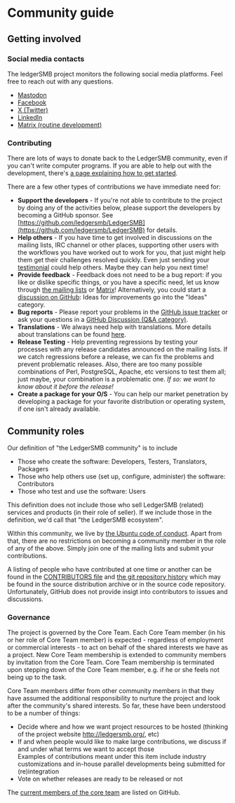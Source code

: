 <!--- Text is manually wrapped to 85 characters --->
# Community guide

## Getting involved

### Social media contacts

The ledgerSMB project monitors the following social media platforms. Feel free to reach out with any questions.

* [Mastodon](https://mastodon.social/@LedgerSMB)
* [Facebook](https://www.facebook.com/LedgerSMB)
* [X (Twitter)](https://x.com/LedgerSMB)
* [LinkedIn](https://www.linkedin.com/groups/13199807/)
* [Matrix (routine development)](https://app.element.io/#/room/#ledgersmb:matrix.org)

### Contributing

There are lots of ways to donate back to the LedgerSMB community, even if you can't 
write computer programs. If you are able to help out with the development, there's 
[a page explaining how to get started](https://ledgersmb.org/content/getting-started-developing).

There are a few other types of contributions we have immediate need for:

* **Support the developers** - If you're not able to contribute to the project by doing any 
of the activities below, please support the developers by becoming a GitHub sponsor. 
See [https://github.com/ledgersmb/LedgerSMB](https://github.com/ledgersmb/LedgerSMB) for details.
* **Help others** - If you have time to get involved in discussions on the mailing lists, 
IRC channel or other places, supporting other users with the workflows you have worked out 
to work for you, that just might help them get their challenges resolved quickly. 
Even just sending your [testimonial](https://ledgersmb.org/testimonials) could help others.  Maybe they can help you next time!
* **Provide feedback** - Feedback does not need to be a bug report: if you like or dislike 
specific things, or you have a specific need, let us know through [the mailing lists](https://lists.ledgersmb.org/) or 
[Matrix](https://app.element.io/#/room/#ledgersmb:matrix.org)! Alternatively, you could start a [discussion on GitHub](https://github.com/ledgersmb/LedgerSMB/discussions/categories/ideas): 
Ideas for improvements go into the "Ideas" category.
* **Bug reports** - Please report your problems in the [GitHub issue tracker](https://github.com/ledgersmb/LedgerSMB/issues) or ask your 
questions in a [GitHub Discussion (Q&A category)](https://github.com/ledgersmb/LedgerSMB/discussions/categories/q-a).
* **Translations** - We always need help with translations. More details about translations can 
be found [here](https://ledgersmb.org/community-guide/community-guide/translating).
* **Release Testing** - Help preventing regressions by testing your processes with any release
candidates announced on the mailing lists. If we catch regressions before a release, we can
fix the problems and prevent problematic releases. Also, there are too many possible 
combinations of Perl, PostgreSQL, Apache, etc versions to test them all; just maybe, 
your combination is a problematic one. *If so: we want to know about it before the release!*
* **Create a package for your O/S** - You can help our market penetration by developing a 
package for your favorite distribution or operating system, if one isn't already available.

## Community roles

Our definition of "the LedgerSMB community" is to include

* Those who create the software: Developers, Testers, Translators, Packagers
* Those who help others use (set up, configure, administer) the software: Contributors
* Those who test and use the software: Users

This definition does not include those who sell LedgerSMB (related) services and
products (in their role of seller). If we include those in the definition, we'd call
that "the LedgerSMB ecosystem".

Within this community, we live by [the Ubuntu code of conduct](https://launchpad.net/codeofconduct/2.0).
Apart from that, there are no restrictions on becoming a community member in the
role of any of the above. Simply join one of the mailing lists and submit your
contributions.

A listing of people who have contributed at one time or another can be found in the
[CONTRIBUTORS file](https://github.com/ledgersmb/LedgerSMB/blob/master/CONTRIBUTORS) and
[the git repository history](https://github.com/ledgersmb/LedgerSMB/graphs/contributors)
which may be found in the source distribution archive or in the
source code repository. Unfortunately, GitHub does not provide insigt into contributors
to issues and discussions.

### Governance

The project is governed by the Core Team. Each Core Team member (in his or her role of
Core Team member) is expected - regardless of employment or commercial interests - to act
on behalf of the shared interests we have as a project. New Core Team membership is
extended to community members by invitation from the Core Team. Core Team membership is
terminated upon stepping down of the Core Team member, e.g. if he or she feels not being
up to the task.

Core Team members differ from other community members in that they have assumed the
additional responsibility to nurture the project and look after the community's shared
interests. So far, these have been understood to be a number of things:

* Decide where and how we want project resources to be hosted (thinking of the project
 website http://ledgersmb.org/, etc)
* If and when people would like to make large contributions, we discuss if and under
  what terms we want to accept those  
  Examples of contributions meant under this item include industry customizations and
  in-house parallel developments being submitted for (re)integration
* Vote on whether releases are ready to be released or not

The [current members of the core team](https://github.com/orgs/ledgersmb/teams/core) are listed on GitHub.


